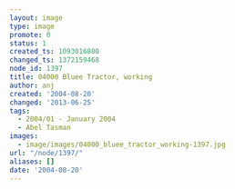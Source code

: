 ```yaml
---
layout: image
type: image
promote: 0
status: 1
created_ts: 1093016800
changed_ts: 1372159468
node_id: 1397
title: 04000 Bluee Tractor, working
author: anj
created: '2004-08-20'
changed: '2013-06-25'
tags:
  - 2004/01 - January 2004
  - Abel Tasman
images:
  - image/images/04000_bluee_tractor_working-1397.jpg
url: "/node/1397/"
aliases: []
date: '2004-08-20'
---
```


